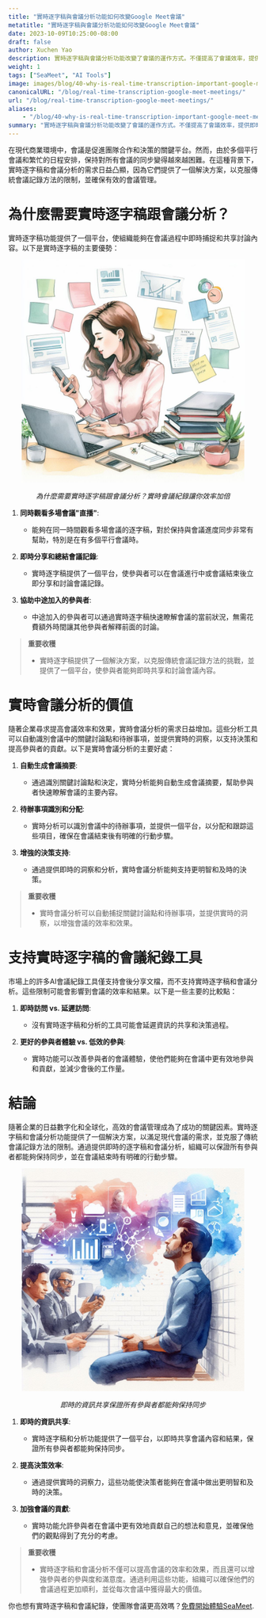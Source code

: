 ```yaml
---
title: "實時逐字稿與會議分析功能如何改變Google Meet會議"
metatitle: "實時逐字稿與會議分析功能如何改變Google Meet會議"
date: 2023-10-09T10:25:00-08:00
draft: false
author: Xuchen Yao
description: 實時逐字稿與會議分析功能改變了會議的運作方式。不僅提高了會議效率，提供即時洞察，促進了快速決策，而且還增進了與會人員的參與感，確保了現代商務會議的成功。
weight: 1
tags: ["SeaMeet", "AI Tools"]
image: images/blog/40-why-is-real-time-transcription-important-google-meet-meetings/40-why-is-real-time-transcription-important-google-meet-meetings.jpeg
canonicalURL: "/blog/real-time-transcription-google-meet-meetings/"
url: "/blog/real-time-transcription-google-meet-meetings/"
aliases:
    - "/blog/40-why-is-real-time-transcription-important-google-meet-meetings/"
summary: "實時逐字稿與會議分析功能改變了會議的運作方式。不僅提高了會議效率，提供即時洞察，促進了快速決策，而且還增進了與會人員的參與感，確保了現代商務會議的成功。"
---
```


在現代商業環境中，會議是促進團隊合作和決策的關鍵平台。然而，由於多個平行會議和繁忙的日程安排，保持對所有會議的同步變得越來越困難。在這種背景下，實時逐字稿和會議分析的需求日益凸顯，因為它們提供了一個解決方案，以克服傳統會議記錄方法的限制，並確保有效的會議管理。

# 為什麼需要實時逐字稿跟會議分析？

實時逐字稿功能提供了一個平台，使組織能夠在會議過程中即時捕捉和共享討論內容。以下是實時逐字稿的主要優勢：

<center>
<img height="450px" src="/images/blog/40-why-is-real-time-transcription-important-google-meet-meetings/1-the-power-of-real-time-meeting-analytics-multitasking.jpeg" alt="為什麼需要實時逐字稿跟會議分析？實時逐字稿的優勢"/>

*為什麼需要實時逐字稿跟會議分析？實時會議紀錄讓你效率加倍*
</center>


1. **同時觀看多場會議"直播"**:
    - 能夠在同一時間觀看多場會議的逐字稿，對於保持與會議進度同步非常有幫助，特別是在有多個平行會議時。

2. **即時分享和總結會議記錄**:
    - 實時逐字稿提供了一個平台，使參與者可以在會議進行中或會議結束後立即分享和討論會議記錄。

3. **協助中途加入的參與者**:
    - 中途加入的參與者可以通過實時逐字稿快速瞭解會議的當前狀況，無需花費額外時間讓其他參與者解釋前面的討論。

> **重要收穫**
>
> - 實時逐字稿提供了一個解決方案，以克服傳統會議記錄方法的挑戰，並提供了一個平台，使參與者能夠即時共享和討論會議內容。


# 實時會議分析的價值

隨著企業尋求提高會議效率和效果，實時會議分析的需求日益增加。這些分析工具可以自動識別會議中的關鍵討論點和待辦事項，並提供實時的洞察，以支持決策和提高參與者的貢獻。以下是實時會議分析的主要好處：

1. **自動生成會議摘要**:
    - 通過識別關鍵討論點和決定，實時分析能夠自動生成會議摘要，幫助參與者快速瞭解會議的主要內容。

2. **待辦事項識別和分配**:
    - 實時分析可以識別會議中的待辦事項，並提供一個平台，以分配和跟踪這些項目，確保在會議結束後有明確的行動步驟。

3. **增強的決策支持**:
    - 通過提供即時的洞察和分析，實時會議分析能夠支持更明智和及時的決策。

> **重要收穫**
>
> - 實時會議分析可以自動捕捉關鍵討論點和待辦事項，並提供實時的洞察，以增強會議的效率和效果。

# 支持實時逐字稿的會議紀錄工具

市場上的許多AI會議紀錄工具僅支持會後分享文檔，而不支持實時逐字稿和會議分析。這些限制可能會影響到會議的效率和結果。以下是一些主要的比較點：

1. **即時訪問 vs. 延遲訪問**:
    - 沒有實時逐字稿和分析的工具可能會延遲資訊的共享和決策過程。

2. **更好的參與者體驗 vs. 低效的參與**:
    - 實時功能可以改善參與者的會議體驗，使他們能夠在會議中更有效地參與和貢獻，並減少會後的工作量。

# 結論

隨著企業的日益數字化和全球化，高效的會議管理成為了成功的關鍵因素。實時逐字稿和會議分析功能提供了一個解決方案，以滿足現代會議的需求，並克服了傳統會議記錄方法的限制。通過提供即時的逐字稿和會議分析，組織可以保證所有參與者都能夠保持同步，並在會議結束時有明確的行動步驟。

<center>
<img height="450px" src="/images/blog/40-why-is-real-time-transcription-important-google-meet-meetings/2-real-time-meeting-analytics-enhance-productivity.jpeg" alt="即時的資訊共享保證所有參與者都能夠保持同步"/>

*即時的資訊共享保證所有參與者都能夠保持同步*
</center>


1. **即時的資訊共享**:
    - 實時逐字稿和分析功能提供了一個平台，以即時共享會議內容和結果，保證所有參與者都能夠保持同步。

2. **提高決策效率**:
    - 通過提供實時的洞察力，這些功能使決策者能夠在會議中做出更明智和及時的決策。

3. **加強會議的貢獻**:
    - 實時功能允許參與者在會議中更有效地貢獻自己的想法和意見，並確保他們的觀點得到了充分的考慮。

> **重要收穫**
>
> - 實時逐字稿和會議分析不僅可以提高會議的效率和效果，而且還可以增強參與者的參與度和滿意度。通過利用這些功能，組織可以確保他們的會議過程更加順利，並從每次會議中獲得最大的價值。


你也想有實時逐字稿和會議紀錄，使團隊會議更高效嗎？[免費開始體驗SeaMeet](https://meet.seasalt.ai/?utm_source=blog).